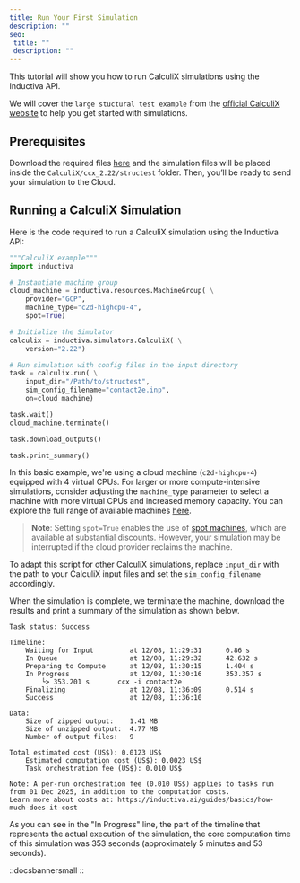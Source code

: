 ```yaml
---
title: Run Your First Simulation
description: ""
seo:
 title: ""
 description: ""
---
```


This tutorial will show you how to run CalculiX simulations using the Inductiva API.

We will cover the `large stuctural test example` from the [official CalculiX website](https://www.dhondt.de/) to help you get started with simulations.

## Prerequisites
Download the required files [here](https://www.dhondt.de/ccx_2.22.structest.tar.bz2) and the simulation files will be placed inside the `CalculiX/ccx_2.22/structest` folder. Then, you’ll be ready to send your simulation to the Cloud.

## Running a CalculiX Simulation
Here is the code required to run a CalculiX simulation using the Inductiva API:

```python
"""CalculiX example"""
import inductiva

# Instantiate machine group
cloud_machine = inductiva.resources.MachineGroup( \
	provider="GCP",
	machine_type="c2d-highcpu-4",
	spot=True)

# Initialize the Simulator
calculix = inductiva.simulators.CalculiX( \
	version="2.22")

# Run simulation with config files in the input directory
task = calculix.run( \
	input_dir="/Path/to/structest",
	sim_config_filename="contact2e.inp",
	on=cloud_machine)

task.wait()
cloud_machine.terminate()

task.download_outputs()

task.print_summary()

```

In this basic example, we're using a cloud machine (`c2d-highcpu-4`) equipped with 4 virtual CPUs.
For larger or more compute-intensive simulations, consider adjusting the `machine_type` parameter to select
a machine with more virtual CPUs and increased memory capacity. You can explore the full range of available machines [here](https://console.inductiva.ai/machine-groups/instance-types).

> **Note**: Setting `spot=True` enables the use of [spot machines](..machines/spot-machines), which are available at substantial discounts.
> However, your simulation may be interrupted if the cloud provider reclaims the machine.

To adapt this script for other CalculiX simulations, replace `input_dir` with the path to your CalculiX input files
and set the `sim_config_filename` accordingly.

When the simulation is complete, we terminate the machine, download the results and print a summary of the simulation as shown below.

```
Task status: Success

Timeline:
	Waiting for Input         at 12/08, 11:29:31      0.86 s
	In Queue                  at 12/08, 11:29:32      42.632 s
	Preparing to Compute      at 12/08, 11:30:15      1.404 s
	In Progress               at 12/08, 11:30:16      353.357 s
		└> 353.201 s       ccx -i contact2e
	Finalizing                at 12/08, 11:36:09      0.514 s
	Success                   at 12/08, 11:36:10

Data:
	Size of zipped output:    1.41 MB
	Size of unzipped output:  4.77 MB
	Number of output files:   9

Total estimated cost (US$): 0.0123 US$
	Estimated computation cost (US$): 0.0023 US$
	Task orchestration fee (US$): 0.010 US$

Note: A per-run orchestration fee (0.010 US$) applies to tasks run from 01 Dec 2025, in addition to the computation costs.
Learn more about costs at: https://inductiva.ai/guides/basics/how-much-does-it-cost
```

As you can see in the "In Progress" line, the part of the timeline that represents the actual execution of the simulation,
the core computation time of this simulation was 353 seconds (approximately 5 minutes and 53 seconds).

::docsbannersmall
::

